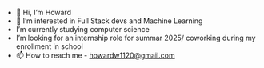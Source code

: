 - 👋 Hi, I’m Howard
- 👀 I’m interested in Full Stack devs and Machine Learning
- I’m currently studying computer science
- I’m looking for an internship role for summar 2025/ coworking during my enrollment in school
- 📫 How to reach me - howardw1120@gmail.com

<!---
howwyhoward/howwyhoward is a ✨ special ✨ repository because its `README.md` (this file) appears on your GitHub profile.
You can click the Preview link to take a look at your changes.
--->
